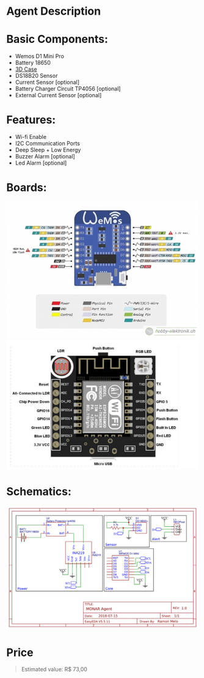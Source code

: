 # Agent Description

# Basic Components:
- Wemos D1 Mini Pro
- Battery 18650
- [3D Case](https://cad.onshape.com/documents/cc92687d37542a6716c3775f/w/98ffa0c150c9c1ad592c8dd1/e/37cfc28d64b746a86401f5b0)
- DS18B20 Sensor
- Current Sensor [optional]
- Battery Charger Circuit TP4056 [optional]
- External Current Sensor [optional]

# Features:
- Wi-fi Enable
- I2C Communication Ports
- Deep Sleep + Low Energy
- Buzzer Alarm [optional]
- Led Alarm [optional]

# Boards:

![Wemos D1 Mini](doc/img/wemosd1.jpg)
![ESP-12 with RGB Led and LDR](doc/img/esp12_led_ldr.png)

# Schematics:

![Agent Schematics v1.0](doc/img/MONAR_Agent_v10.png)

# Price

> Estimated value: R$ 73,00
